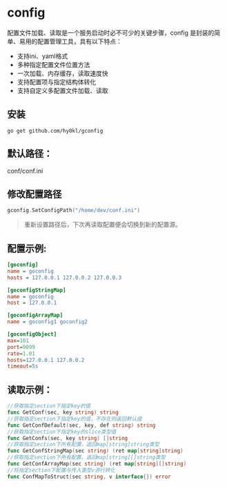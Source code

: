 # config

配置文件加载、读取是一个服务启动时必不可少的关键步骤，config 是封装的简单、易用的配置管理工具，具有以下特点：
- 支持ini、yaml格式
- 多种指定配置文件位置方法
- 一次加载、内存缓存，读取速度快
- 支持配置项与指定结构体转化
- 支持自定义多配置文件加载、读取

## 安装
```shell script
go get github.com/hy0kl/gconfig
```

## 默认路径：
conf/conf.ini

## 修改配置路径
```go
gconfig.SetConfigPath("/home/dev/conf.ini")
```
> 重新设置路径后，下次再读取配置便会切换到新的配置源。

## 配置示例:
```ini
[goconfig]
name = goconfig
hosts = 127.0.0.1 127.0.0.2 127.0.0.3 

[goconfigStringMap]
name = goconfig
host = 127.0.0.1

[goconfigArrayMap]
name = goconfig1 goconfig2

[goconfigObject]
max=101
port=9099
rate=1.01
hosts=127.0.0.1 127.0.0.2
timeout=5s
```

## 读取示例：

```go
//获取指定section下指定key的值
func GetConf(sec, key string) string
//获取指定section下指定key的值，不存在则返回默认值
func GetConfDefault(sec, key, def string) string
//获取指定section下指定key的slice类型值
func GetConfs(sec, key string) []string
//获取指定section下所有配置，返回map[string]string类型
func GetConfStringMap(sec string) (ret map[string]string)
//获取指定section下所有配置，返回map[string][]string类型
func GetConfArrayMap(sec string) (ret map[string][]string)
//将指定section下配置与传入类型v进行转化
func ConfMapToStruct(sec string, v interface{}) error
```
